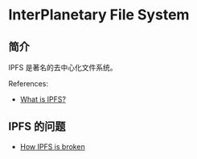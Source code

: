 # InterPlanetary File System

## 简介

IPFS 是著名的去中心化文件系统。

References:
- [What is IPFS?](https://docs.ipfs.io/concepts/what-is-ipfs/#decentralization)

## IPFS 的问题

- [How IPFS is broken](https://fiatjaf.com/d5031e5b.html)



